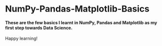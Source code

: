 # NumPy-Pandas-Matplotlib-Basics

#### These are the few basics I learnt in NumPy, Pandas and Matplotlib as my first step towards Data Science.

Happy learning!
